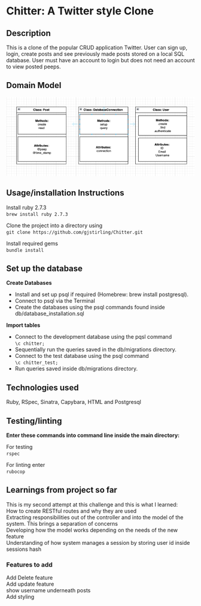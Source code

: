 # Chitter: A Twitter style Clone

## Description

This is a clone of the popular CRUD application Twitter. User can sign up, login, create posts and see previously made posts stored on a local SQL database. User must have an account to login but does not need an account to view posted peeps.  

## Domain Model

<img alt="domain" src="public/images/domain_model.png" width="700">

## Usage/installation Instructions

Install ruby 2.7.3 <br>
```brew install ruby 2.7.3```

Clone the project into a directory using <br>
```git clone https://github.com/gjstirling/Chitter.git```

Install required gems <br>
```bundle install```

## Set up the database
**Create Databases**
- Install and set up psql if required (Homebrew: brew install postgresql).
- Connect to psql via the Terminal
- Create the databases using the psql commands found inside db/database_installation.sql <br>

**Import tables**
- Connect to the development database using the pqsl command <br>
```\c chitter;```
- Sequentially run the queries saved in the db/migrations directory.
- Connect to the test database using the psql command <br> 
```\c chitter_test;```
- Run queries saved inside db/migrations directory. 

## Technologies used

Ruby, RSpec, Sinatra, Capybara, HTML and Postgresql

## Testing/linting
**Enter these commands into command line inside the main directory:**

For testing <br>
```rspec``` <br>

For linting enter  
```rubocop```

## Learnings from project so far

This is my second attempt at this challenge and this is what I learned: <br>
How to create RESTful routes and why they are used <br>
Extracting responsibilities out of the controller and into the model of the system. This brings a separation of concerns <br>
Developing how the model works depending on the needs of the new feature <br>
Understanding of how system manages a session by storing user id inside sessions hash <br> 

### Features to add
Add Delete feature <br>
Add update feature <br>
show username underneath posts<br>
Add styling <br>
